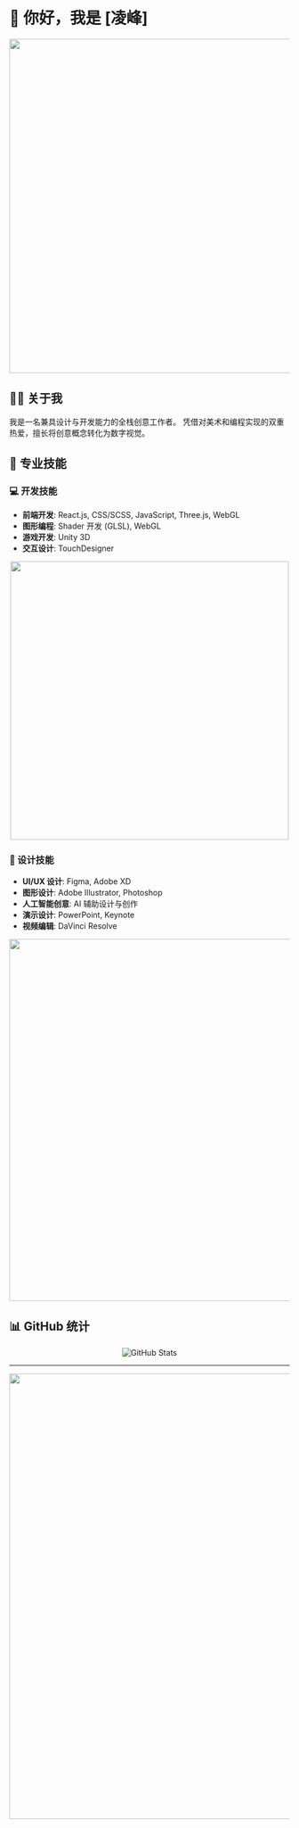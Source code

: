 # 👋 你好，我是 [凌峰]

<div align="center">
  <img src="https://user-images.githubusercontent.com/74038190/212750155-3ceddfbd-19d3-40a3-87af-8d329c8323c4.gif" width="600">
</div>

## 👨‍💻 关于我

我是一名兼具设计与开发能力的全栈创意工作者。
凭借对美术和编程实现的双重热爱，擅长将创意概念转化为数字视觉。

## 🚀 专业技能

### 💻 开发技能

- **前端开发**: React.js, CSS/SCSS, JavaScript, Three.js, WebGL
- **图形编程**: Shader 开发 (GLSL), WebGL
- **游戏开发**: Unity 3D
- **交互设计**: TouchDesigner

<div align="center">
  <img src="https://github.com/Anmol-Baranwal/Cool-GIFs-For-GitHub/assets/74038190/29fd6286-4e7b-4d6c-818f-c4765d5e39a9" width="500">
</div>

### 🎨 设计技能

- **UI/UX 设计**: Figma, Adobe XD
- **图形设计**: Adobe Illustrator, Photoshop
- **人工智能创意**: AI 辅助设计与创作
- **演示设计**: PowerPoint, Keynote
- **视频编辑**: DaVinci Resolve

<div align="center">
  <img src="https://user-images.githubusercontent.com/74038190/221352968-ac6f7b24-e50c-4a92-b88b-58605c2fbfb8.png" width="650">
</div>



## 📊 GitHub 统计

<div align="center">
  <img src="https://github-readme-stats.vercel.app/api?username=lingfeng11111&show_icons=true&theme=radical" alt="GitHub Stats">
</div>

---

<div align="center">
  <img src="https://user-images.githubusercontent.com/74038190/214644152-52f47eb3-5e31-4f47-8758-05c9468d5596.gif" width="800">
</div> 
